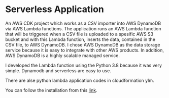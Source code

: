 # Serverless Application

An AWS CDK project which works as a CSV importer into AWS DynamoDB via AWS Lambda functions. 
The application runs an AWS Lambda function that will be triggered when a CSV file is uploaded to a spesific AWS S3 bucket and with this Lambda function,
inserts the data, contained in the CSV file, to AWS DynamoDB.  I chose AWS DynamoDB as the data storage service because it is easy to integrate with other AWS products. In addition, AWS DynamoDB is a highly scalable managed service. 

I developed the Lambda function using the Python 3.8 because it was very simple. Dynamodb and serverless are easy to use. 

There are alse python lambda application codes in cloudformation ylm.

You can follow the installation from this [link](https://docs.aws.amazon.com/AWSCloudFormation/latest/UserGuide/using-cfn-cli-creating-stack.html).

